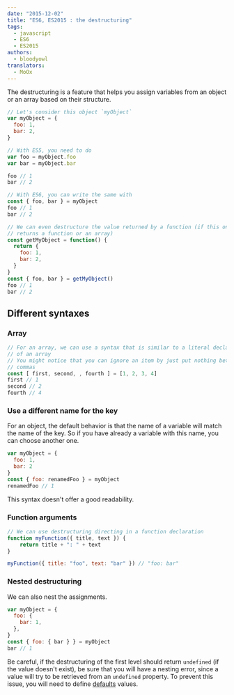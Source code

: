 ```yaml
---
date: "2015-12-02"
title: "ES6, ES2015 : the destructuring"
tags:
  - javascript
  - ES6
  - ES2015
authors:
  - bloodyowl
translators:
  - MoOx
---
```


The destructuring is a feature that helps you assign variables from an object or
an array based on their structure.

```js
// Let's consider this object `myObject`
var myObject = {
  foo: 1,
  bar: 2,
}

// With ES5, you need to do
var foo = myObject.foo
var bar = myObject.bar

foo // 1
bar // 2

// With ES6, you can write the same with
const { foo, bar } = myObject
foo // 1
bar // 2

// We can even destructure the value returned by a function (if this one
// returns a function or an array)
const getMyObject = function() {
  return {
    foo: 1,
    bar: 2,
  }
}
const { foo, bar } = getMyObject()
foo // 1
bar // 2
```

## Different syntaxes

### Array

```js
// For an array, we can use a syntax that is similar to a literal declaration
// of an array
// You might notice that you can ignore an item by just put nothing between the
// commas
const [ first, second, , fourth ] = [1, 2, 3, 4]
first // 1
second // 2
fourth // 4
```

### Use a different name for the key

For an object, the default behavior is that the name of a variable will match
the name of the key.
So if you have already a variable with this name, you can choose another one.

```js
var myObject = {
  foo: 1,
  bar: 2
}
const { foo: renamedFoo } = myObject
renamedFoo // 1
```

This syntax doesn't offer a good readability.

### Function arguments

```js
// We can use destructuring directing in a function declaration
function myFunction({ title, text }) {
	return title + ": " + text
}

myFunction({ title: "foo", text: "bar" }) // "foo: bar"
```

### Nested destructuring

We can also nest the assignments.

```js
var myObject = {
  foo: {
    bar: 1,
  },
}
const { foo: { bar } } = myObject
bar // 1
```

Be careful, if the destructuring of the first level should return `undefined`
(if the value doesn't exist), be sure that you will have a nesting error, since
a value will try to be retrieved from an `undefined` property.
To prevent this issue, you will need to define
[defaults](/en/articles/js/es2015/defaults/) values.
